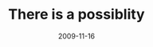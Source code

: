 ---
layout: base.njk
title : 'There is a possiblity' 
view_title : 'There is a possiblity' 
year : '2009' 
date : '2009-11-16' 
img_file : '/drawing/thereisapossibility.png' 
html_file : 'thereisapossibility' 
next_html : 'itsslowhere.html' 
year_order : '260' 
permalink : "title/{{html_file}}.html"
---